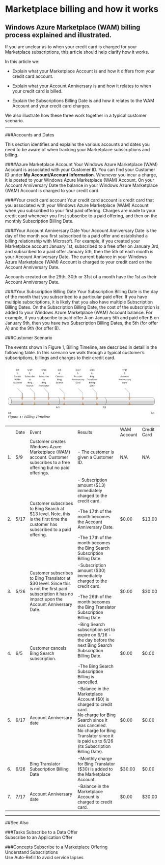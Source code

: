   
<properties 
   pageTitle=" Marketplace billing and how it works " 
   description="Understanding how Marketplace bills and how it works" 
   services="cloud-services" 
   documentationCenter="" 
   authors="kevinscharpenberg" 
   manager="manager-alias" 
   editor=""/>

<tags
   ms.service="marketplace"
   ms.devlang="na"
   ms.topic="article"
   ms.tgt_pltfrm="na"
   ms.workload="data-services" 
   ms.date="02/16/2015"
   ms.author="kevsch"/>
#    Marketplace billing and how it works 
Windows Azure Marketplace (WAM) billing process explained and illustrated.
 -----------
If you are unclear as to when your credit card is charged for your Marketplace subscriptions, this article should help clarify how it works.

In this article we:

- Explain what your Marketplace Account is and how it differs from your credit card account.

- Explain what your Account Anniversary is and how it relates to when your credit card is billed.

- Explain the Subscriptions Billing Date is and how it relates to the WAM Account and your credit card charges.

We also illustrate how these three work together in a typical customer scenario.

 -----------

###Accounts and Dates

This section identifies and explains the various accounts and dates you need to be aware of when tracking your Marketplace subscriptions and billing.

####Azure Marketplace Account
Your Windows Azure Marketplace (WAM) Account is associated with your Customer ID. You can find your Customer ID under **My Account/Account Information**. Whenever you incur a charge, it is posted to your Windows Azure Marketplace (WAM) Account. On your Account Anniversary Date the balance in your Windows Azure Marketplace (WAM) Account is charged to your credit card.

####Your credit card account
Your credit card account is credit card that you associated with your Windows Azure Marketplace (WAM) Account when you subscribed to your first paid offering. Charges are made to your credit card whenever you first subscribe to a paid offering, and then on the monthly Subscription Billing Date.

####Your Account Anniversary Date
Your Account Anniversary Date is the day of the month you first subscribed to a paid offer and established a billing relationship with Microsoft. For example, if you created your Marketplace account January 1st, subscribed to a free offer on January 3rd, and subscribed to a paid offer January 5th, then the 5th of each month is your Account Anniversary Date. The current balance in your Windows Azure Marketplace (WAM) Account is charged to your credit card on the Account Anniversary Date.

Accounts created on the 29th, 30th or 31st of a month have the 1st as their Account Anniversary Date.

####Your Subscription Billing Date
Your Subscription Billing Date is the day of the month that you subscribed to a particular paid offer. If you have multiple subscriptions, it is likely that you also have multiple Subscription Billing Dates. On the Subscription Billing Date, the cost of the subscription is added to your Windows Azure Marketplace (WAM) Account balance. For example, if you subscribe to paid offer A on January 5th and paid offer B on January 9th, then you have two Subscription Billing Dates, the 5th (for offer A) and the 9th (for offer B).


###Customer Scenario

The events shown in Figure 1, Billing Timeline, are described in detail in the following table. In this scenario we walk through a typical customer’s subscriptions, billings and charges to their credit card. 


![](./media/marketplace-data-market-marketplace-billing-and-how-it-works/billingtimeline.png)

<table>
  <tr>
<td>
</td><td>Date
</td><td>Event  
</td><td>Results 
</td><td>WAM Account  
</td><td>Credit Card 
</td></tr>
<tr>
<td>1.
</td><td>5/9
</td><td>Customer creates Windows Azure Marketplace (WAM) account. Customer subscribes to a free offering but no paid offerings. 
</td><td>- The customer is given a Customer ID. 
</td><td>N/A 
</td><td>N/A 
</td></tr>
<tr>
<td>2.
</td><td>5/17
</td><td>Customer subscribes to Bing Search at $13 level.
Note, this is the first time the customer has subscribed to a paid offering.
</td><td>- Subscription amount ($13) immediately charged to the credit card. <br><br>
-The 17th of the month becomes the Account Anniversary Date.<br><br>
-The 17th of the month becomes the Bing Search Subscription Billing Date.
 
</td><td>$0.00
 
</td><td>$13.00
 
</td></tr>
<tr>
<td>3.
</td><td>5/26 
</td><td>Customer subscribes to Bing Translator at $30 level.
Since this is not the first paid subscription it has no impact upon the Account Anniversary Date.
</td><td>-Subscription amount ($30) immediately charged to the credit card. <br><br>
-The 26th of the month becomes the Bing Translator Subscription Billing Date. 
</td><td>$0.00
 
</td><td>$30.00
 
</td></tr>
<tr>
<td>4.
</td><td>6/5
</td><td>Customer cancels Bing Search subscription.
</td><td>-Bing Search subscription set to expire on 6/16 - the day before the next Bing Search Subscription Billing Date.<br><br>
-The Bing Search Subscription Billing is cancelled. 
</td><td>$0.00
 
</td><td>$0.00
 
</td></tr>
<tr>
<td>5.
</td><td>6/17 
</td><td>Account Anniversary date
</td><td>-Balance in the Marketplace Account ($0) is charged to credit card.<br> 
No charge for Bing Search since it was canceled. <br>
No charge for Bing Translator since it is paid up to 6/26 (its Subscription Billing Date). 
</td><td>$0.00
 
</td><td>$0.00
 
</td></tr>
<tr>
<td>6.
</td><td>6/26
</td><td>Bing Translator Subscription Billing Date 
</td><td>-Monthly charge for Bing Translator ($30) is added to the Marketplace Account. 
</td><td>$30.00
 
</td><td>$0.00
 
</td></tr>
<tr>
<td>7.
</td><td>7/17
</td><td>Account Anniversary date 
</td><td>-Balance in the Marketplace Account is charged to credit card.  
</td><td>$0.00
 
</td><td>$30.00
 
</td></tr>
</table>




 -----------
##See Also

###Tasks
Subscribe to a Data Offer<br>
Subscribe to an Application Offer

###Concepts
Subscribe to a Marketplace Offering<br>
Understand Subscriptions<br>
Use Auto-Refill to avoid service lapses

